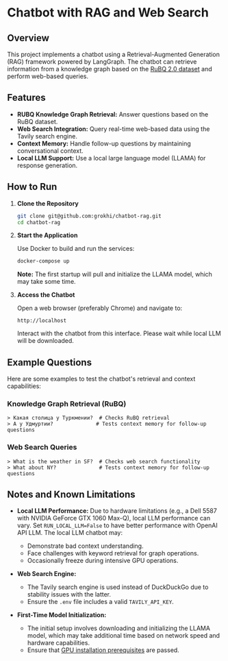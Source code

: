 # Chatbot with RAG and Web Search

## Overview

This project implements a chatbot using a Retrieval-Augmented Generation (RAG) framework powered by LangGraph. The chatbot can retrieve information from a knowledge graph based on the [RuBQ 2.0 dataset](https://github.com/vladislavneon/RuBQ) and perform web-based queries.

## Features

- **RUBQ Knowledge Graph Retrieval:** Answer questions based on the RuBQ dataset.
- **Web Search Integration:** Query real-time web-based data using the Tavily search engine.
- **Context Memory:** Handle follow-up questions by maintaining conversational context.
- **Local LLM Support:** Use a local large language model (LLAMA) for response generation.

## How to Run

1. **Clone the Repository**

   ```bash
   git clone git@github.com:grokhi/chatbot-rag.git
   cd chatbot-rag
   ```

2. **Start the Application**

   Use Docker to build and run the services:

   ```bash
   docker-compose up
   ```

   **Note:** The first startup will pull and initialize the LLAMA model, which may take some time.

3. **Access the Chatbot**

   Open a web browser (preferably Chrome) and navigate to:

   ```
   http://localhost
   ```

   Interact with the chatbot from this interface. Please wait while local LLM will be downloaded.

## Example Questions

Here are some examples to test the chatbot's retrieval and context capabilities:

### Knowledge Graph Retrieval (RuBQ)

```text
> Какая столица у Туркмении?  # Checks RuBQ retrieval
> А у Удмуртии?              # Tests context memory for follow-up questions
```

### Web Search Queries

```text
> What is the weather in SF?  # Checks web search functionality
> What about NY?              # Tests context memory for follow-up questions
```

## Notes and Known Limitations

- **Local LLM Performance:** Due to hardware limitations (e.g., a Dell 5587 with NVIDIA GeForce GTX 1060 Max-Q), local LLM performance can vary. Set `RUN_LOCAL_LLM=False` to have better performance with OpenAI API LLM. The local LLM chatbot may:
  - Demonstrate bad context understanding.
  - Face challenges with keyword retrieval for graph operations.
  - Occasionally freeze during intensive GPU operations.

- **Web Search Engine:**
  - The Tavily search engine is used instead of DuckDuckGo due to stability issues with the latter.
  - Ensure the `.env` file includes a valid `TAVILY_API_KEY`.

- **First-Time Model Initialization:** 
  - The initial setup involves downloading and initializing the LLAMA model, which may take additional time based on network speed and hardware capabilities.
  - Ensure that [GPU installation prerequisites](https://github.com/ollama/ollama/blob/main/docs/docker.md#nvidia-gpu) are passed.
